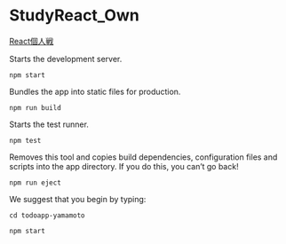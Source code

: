 # StudyReact_Own
[React個人戦](https://www.youtube.com/watch?v=vvPJQjIdZlw&list=PLT5klp7W4r8QsTk3YZgqImARa11G0Vcgl&index=1)

Starts the development server.

    npm start
  
    
Bundles the app into static files for production.
 
    npm run build
  
Starts the test runner.    

    npm test


 Removes this tool and copies build dependencies, configuration files
    and scripts into the app directory. If you do this, you can’t go back!

    npm run eject
  
   

We suggest that you begin by typing:


    cd todoapp-yamamoto

    npm start
